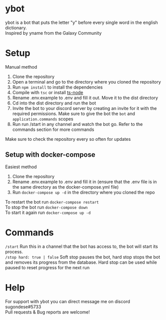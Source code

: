 # ybot
ybot is a bot that puts the letter "y" before every single word in the english dictionary.  
Inspired by yname from the Galaxy Community  
# Setup
Manual method

1. Clone the repository
3. Open a terminal and go to the directory where you cloned the repository
4. Run `npm install` to install the dependencies
5. Compile with `tsc` or install [ts-node](https://www.npmjs.com/package/ts-node)
6. Rename .env.example to .env and fill it out. Move it to the dist directory
7. Cd into the dist directory and run the bot
8. Invite the bot to your discord server by creating an invite for it with the required permissions. Make sure to give the bot the `bot` and `application.commands` scopes
9. Run run /start in any channel and watch the bot go. Refer to the commands section for more commands

Make sure to check the repository every so often for updates

## Setup with docker-compose
Easiest method

1. Clone the repository
2. Rename .env.example to .env and fill it in (ensure that the .env file is in the same directory as the docker-compose.yml file)
3. Run `docker-compose up -d` in the directory where you cloned the repo  

To restart the bot run `docker-compose restart`  
To stop the bot run `docker-compose down`  
To start it again run `docker-compose up -d`  

# Commands
`/start` Run this in a channel that the bot has access to, the bot will start its process.  
`/stop hard: true | false` Soft stop pauses the bot, hard stop stops the bot and removes its progress from the database. Hard stop can be used while paused to reset progress for the next run

# Help
For support with ybot you can direct message me on discord sugondese#5733  
Pull requests & Bug reports are welcome!
